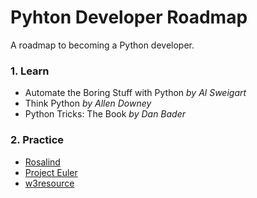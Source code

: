 # Pyhton Developer Roadmap
A roadmap to becoming a Python developer.

### 1. Learn

- Automate the Boring Stuff with Python *by Al Sweigart*
- Think Python *by Allen Downey*
- Python Tricks: The Book *by Dan Bader*
    
### 2. Practice 

- [Rosalind](http://rosalind.info/problems/locations/) 
- [Project Euler](https://projecteuler.net/archives)
- [w3resource](https://www.w3resource.com/python-exercises/)

